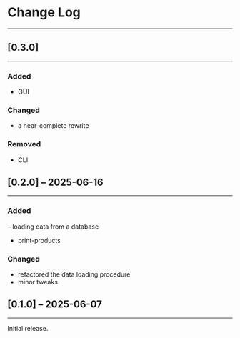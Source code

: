 # Change Log
------------

## [0.3.0]
----------
### Added
- GUI

### Changed
- a near-complete rewrite

### Removed
- CLI


## [0.2.0] – 2025-06-16
-----------------------
### Added
– loading data from a database
- print-products

### Changed
- refactored the data loading procedure
- minor tweaks


## [0.1.0] – 2025-06-07
-----------------------
Initial release.
